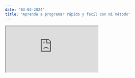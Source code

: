 ```yaml
---
date: "03-03-2024"
title: "Aprende a programar rápido y fácil con mi método"
---
```

<iframe src="https://www.youtube.com/embed/z1jLmTcD4og" allowfullscreen></iframe>
